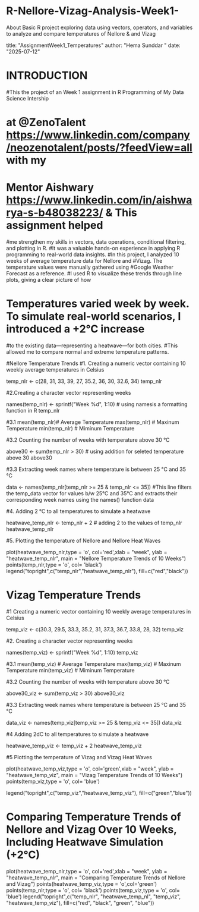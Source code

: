 # R-Nellore-Vizag-Analysis-Week1-
About Basic R project exploring data using vectors, operators, and variables to analyze and compare temperatures of Nellore & and Vizag

title: "AssignmentWeek1_Temperatures"
author: "Hema Sunddar "
date: "2025-07-12"

# INTRODUCTION

#This the project of an  Week 1 assignment in R Programming of My Data Science Intership
# at @ZenoTalent <https://www.linkedin.com/company/neozenotalent/posts/?feedView=all> with my 
# Mentor Aishwary <https://www.linkedin.com/in/aishwarya-s-b48038223/> & This assignment helped
#me strengthen my skills in vectors, data operations, conditional filtering, and plotting in R.
#It was a valuable hands-on experience in applying R programming to real-world data insights.
#In this project, I analyzed 10 weeks of average temperature data for Nellore and 
#Vizag. The temperature values were manually gathered using #Google Weather Forecast as a reference.
#I used R to visualize these trends through line plots, giving a clear picture of how 
# Temperatures varied week by week. To simulate real-world scenarios, I introduced a +2°C increase 
#to the existing data—representing a heatwave—for both cities. 
#This allowed me to compare normal and extreme temperature patterns.


#Nellore Temperature Trends
#1. Creating a numeric vector containing 10 weekly average temperatures in Celsius

temp_nlr <- c(28, 31, 33, 39, 27, 35.2, 36, 30, 32.6, 34)
temp_nlr

#2.Creating a character vector representing weeks

names(temp_nlr) <- sprintf("Week %d", 1:10) # using namesis a formatting function in R
temp_nlr

#3.1
mean(temp_nlr)# Average Temperature 
max(temp_nlr) # Maxinum Temperature
min(temp_nlr) # Miminum Temperature

#3.2 Counting the number of weeks with temperature above 30 °C

above30 <- sum(temp_nlr > 30) # using addition for seleted temperature above 30
above30

#3.3 Extracting week names where temperature is between 25 °C and 35 °C

data <- names(temp_nlr[temp_nlr >= 25 & temp_nlr <= 35]) #This line filters the temp_data vector for values b/w 25°C and 35°C and extracts their corresponding week names using the names() function 
data

#4. Adding 2 °C to all temperatures to simulate a heatwave

heatwave_temp_nlr <- temp_nlr + 2 # adding 2 to the values of temp_nlr
heatwave_temp_nlr

#5. Plotting the temperature of Nellore and Nellore Heat Waves 

plot(heatwave_temp_nlr,type = 'o', col='red',xlab = "week", ylab = "heatwave_temp_nlr", main = "Nellore Temperature Trends of 10 Weeks")
points(temp_nlr,type = 'o', col= 'black')
legend("topright",c("temp_nlr","heatwave_temp_nlr"), fill=c("red","black"))


# Vizag Temperature Trends
#1 Creating a numeric vector containing 10 weekly average temperatures in Celsius

temp_viz <- c(30.3, 29.5, 33.3, 35.2, 31, 37.3, 36.7, 33.8, 28, 32)
temp_viz

#2. Creating a character vector representing weeks

names(temp_viz) <- sprintf("Week %d", 1:10)
temp_viz

#3.1
mean(temp_viz) # Average Temperature 
max(temp_viz) #  Maxinum Temperature
min(temp_viz) #  Miminum Temperature

#3.2 Counting the number of weeks with temperature above 30 °C

above30_viz <- sum(temp_viz > 30)
above30_viz

#3.3 Extracting week names where temperature is between 25 °C and 35 °C

data_viz <- names(temp_viz[temp_viz >= 25 & temp_viz <= 35])
data_viz

#4 Adding 2dC to all temperatures to simulate a heatwave

heatwave_temp_viz <- temp_viz + 2
heatwave_temp_viz

#5  Plotting the temperature of Vizag and Vizag Heat Waves 

plot(heatwave_temp_viz,type = 'o', col='green',xlab = "week", ylab = "heatwave_temp_viz", main = "Vizag Temperature Trends of 10 Weeks")
points(temp_viz,type = 'o', col= 'blue')

legend("topright",c("temp_viz","heatwave_temp_viz"), fill=c("green","blue"))


#  Comparing Temperature Trends of Nellore and Vizag Over 10 Weeks, Including Heatwave Simulation (+2°C)

plot(heatwave_temp_nlr,type = 'o', col='red',xlab = "week", ylab = "heatwave_temp_nlr", main = "Comparing Temperature Trends of Nellore and Vizag")
points(heatwave_temp_viz,type = 'o',col='green')
points(temp_nlr,type = 'o', col= 'black')
points(temp_viz,type = 'o', col= 'blue')
legend("topright",c("temp_nlr", "heatwave_temp_nl", "temp_viz", "heatwave_temp_viz"), fill=c("red", "black", "green", "blue"))
